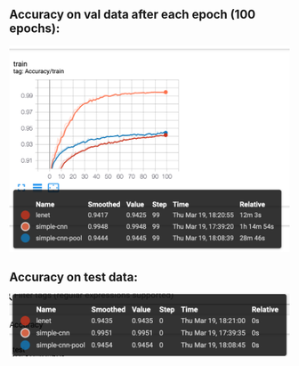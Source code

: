 ## Accuracy on val data after each epoch (100 epochs):

![](images/AccuracyVal.png)


## Accuracy on test data:
![](images/AccuracyTest.png)